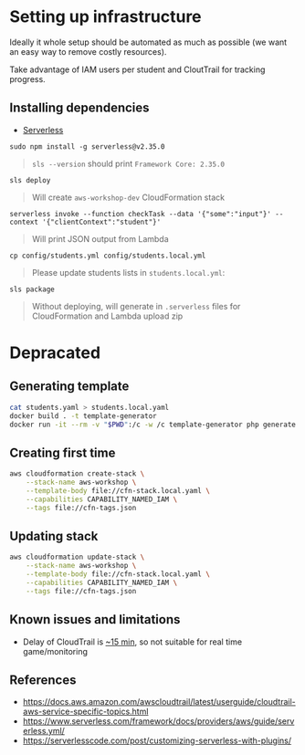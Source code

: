 Setting up infrastructure
=========================

Ideally it whole setup should be automated as much as possible
(we want an easy way to remove costly resources).

Take advantage of IAM users per student and CloutTrail for tracking progress.

## Installing dependencies

* [Serverless](https://www.serverless.com/framework/docs/getting-started/)
```shell
sudo npm install -g serverless@v2.35.0
```
> `sls --version` should print `Framework Core: 2.35.0` 

```shell
sls deploy
```
> Will create `aws-workshop-dev` CloudFormation stack

```shell
serverless invoke --function checkTask --data '{"some":"input"}' --context '{"clientContext":"student"}'
```
> Will print JSON output from Lambda

```shell
cp config/students.yml config/students.local.yml
```
> Please update students lists in `students.local.yml`:

```shell
sls package
```
> Without deploying, will generate in `.serverless` files for CloudFormation and Lambda upload zip 

# Depracated


## Generating template

```bash
cat students.yaml > students.local.yaml
docker build . -t template-generator
docker run -it --rm -v "$PWD":/c -w /c template-generator php generate.php > cfn-stack.local.yaml
```

## Creating first time

```bash
aws cloudformation create-stack \
    --stack-name aws-workshop \
    --template-body file://cfn-stack.local.yaml \
    --capabilities CAPABILITY_NAMED_IAM \
    --tags file://cfn-tags.json
```

## Updating stack

```bash
aws cloudformation update-stack \
    --stack-name aws-workshop \
    --template-body file://cfn-stack.local.yaml \
    --capabilities CAPABILITY_NAMED_IAM \
    --tags file://cfn-tags.json
```

## Known issues and limitations

 * Delay of CloudTrail is [~15 min](https://aws.amazon.com/cloudtrail/faqs/),
   so not suitable for real time game/monitoring

## References

* https://docs.aws.amazon.com/awscloudtrail/latest/userguide/cloudtrail-aws-service-specific-topics.html
* https://www.serverless.com/framework/docs/providers/aws/guide/serverless.yml/
* https://serverlesscode.com/post/customizing-serverless-with-plugins/

